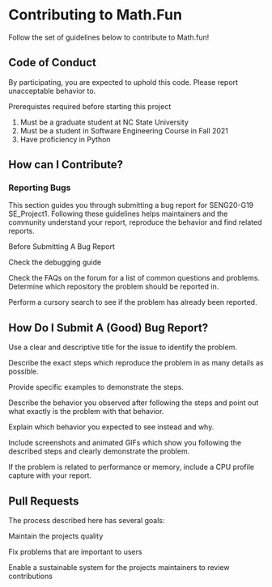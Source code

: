 # Contributing to Math.Fun

Follow the set of guidelines below to contribute to Math.fun!

## Code of Conduct

By participating, you are expected to uphold this code. Please report unacceptable behavior to.

Prerequistes required before starting this project

1. Must be a graduate student at NC State University
2. Must be a student in Software Engineering Course in Fall 2021
3. Have proficiency in Python

## How can I Contribute?
 
### Reporting Bugs

This section guides you through submitting a bug report for SENG20-G19 SE_Project1. 
Following these guidelines helps maintainers and the community understand your report, reproduce the behavior and find related reports.

Before Submitting A Bug Report

Check the debugging guide

Check the FAQs on the forum for a list of common questions and problems.
Determine which repository the problem should be reported in.

Perform a cursory search to see if the problem has already been reported. 

## How Do I Submit A (Good) Bug Report?

Use a clear and descriptive title for the issue to identify the problem.

Describe the exact steps which reproduce the problem in as many details as possible.

Provide specific examples to demonstrate the steps. 

Describe the behavior you observed after following the steps and point out what exactly is the problem with that behavior.

Explain which behavior you expected to see instead and why.

Include screenshots and animated GIFs which show you following the described steps and clearly demonstrate the problem. 

If the problem is related to performance or memory, include a CPU profile capture with your report.

## Pull Requests

The process described here has several goals:

Maintain the projects quality

Fix problems that are important to users

Enable a sustainable system for the projects maintainers to review contributions
